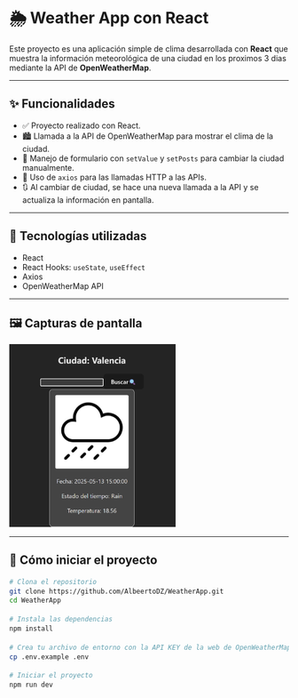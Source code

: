 # 🌦️ Weather App con React

Este proyecto es una aplicación simple de clima desarrollada con **React** que muestra la información meteorológica de una ciudad en los proximos 3 dias mediante la API de **OpenWeatherMap**.

---

## ✨ Funcionalidades

- ✅ Proyecto realizado con React.
- 🏙️ Llamada a la API de OpenWeatherMap para mostrar el clima de la ciudad.
- 🔄 Manejo de formulario con `setValue` y `setPosts` para cambiar la ciudad manualmente.
- 📡 Uso de `axios` para las llamadas HTTP a las APIs.
- 🔃 Al cambiar de ciudad, se hace una nueva llamada a la API y se actualiza la información en pantalla.

---

## 🧰 Tecnologías utilizadas

- React
- React Hooks: `useState`, `useEffect`
- Axios
- OpenWeatherMap API

---

## 🖼️ Capturas de pantalla

<img src="./src/assets/captura.png" alt="Captura de pantalla de la aplicación" width="300" />

---

## 🚀 Cómo iniciar el proyecto

```bash
# Clona el repositorio
git clone https://github.com/AlbeertoDZ/WeatherApp.git
cd WeatherApp

# Instala las dependencias
npm install

# Crea tu archivo de entorno con la API KEY de la web de OpenWeatherMap
cp .env.example .env

# Iniciar el proyecto
npm run dev

